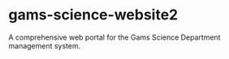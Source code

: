 # gams-science-website2
A comprehensive web portal for the Gams Science Department management system.
